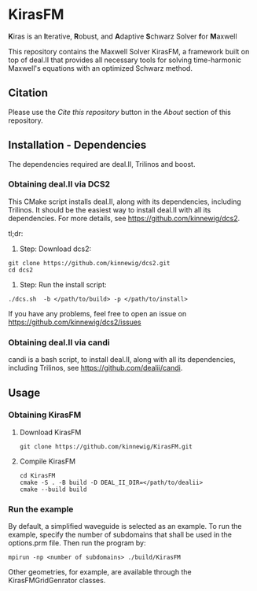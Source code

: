 # KirasFM

**K**iras is an **I**terative, **R**obust, and **A**daptive **S**chwarz Solver **f**or **M**axwell

This repository contains the Maxwell Solver KirasFM, a framework built on top of deal.II that provides all necessary tools for solving time-harmonic Maxwell's equations with an optimized Schwarz method.

## Citation

Please use the *Cite this repository* button in the *About* section of this repository.

## Installation - Dependencies

The dependencies required are deal.II, Trilinos and boost.

### Obtaining deal.II via DCS2

This CMake script installs deal.II, along with its dependencies, including Trilinos. It should be the easiest way to install deal.II with all its dependencies. For more details, see <https://github.com/kinnewig/dcs2>.

tl;dr:

1. Step: Download dcs2:

```
git clone https://github.com/kinnewig/dcs2.git
cd dcs2
```

1. Step: Run the install script:

```
./dcs.sh  -b </path/to/build> -p </path/to/install>
```

If you have any problems, feel free to open an issue on <https://github.com/kinnewig/dcs2/issues>

### Obtaining deal.II via candi

candi is a bash script, to install deal.II, along with all its dependencies, including Trilinos, see <https://github.com/dealii/candi>.

## Usage

### Obtaining KirasFM

1. Download KirasFM

   ```
   git clone https://github.com/kinnewig/KirasFM.git
   ```


1. Compile KirasFM

   ```
   cd KirasFM
   cmake -S . -B build -D DEAL_II_DIR=</path/to/dealii>
   cmake --build build
   ```

### Run the example 

By default, a simplified waveguide is selected as an example. To run the example, specify the number of subdomains that shall be used in the options.prm file. Then run the program by:

```
mpirun -np <number of subdomains> ./build/KirasFM
```

  
Other geometries, for example, are available through the KirasFMGridGenrator classes.
